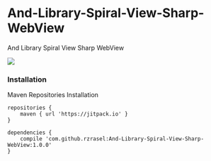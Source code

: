 # And-Library-Spiral-View-Sharp-WebView
And Library Spiral View Sharp WebView

[![](https://jitpack.io/v/rzrasel/And-Library-Spiral-View-Sharp-WebView.svg)](https://jitpack.io/#rzrasel/And-Library-Spiral-View-Sharp-WebView)

### Installation
Maven Repositories Installation

```maven repositories
repositories {
    maven { url 'https://jitpack.io' }
}
```
```maven dependencies
dependencies {
    compile 'com.github.rzrasel:And-Library-Spiral-View-Sharp-WebView:1.0.0'
}
```